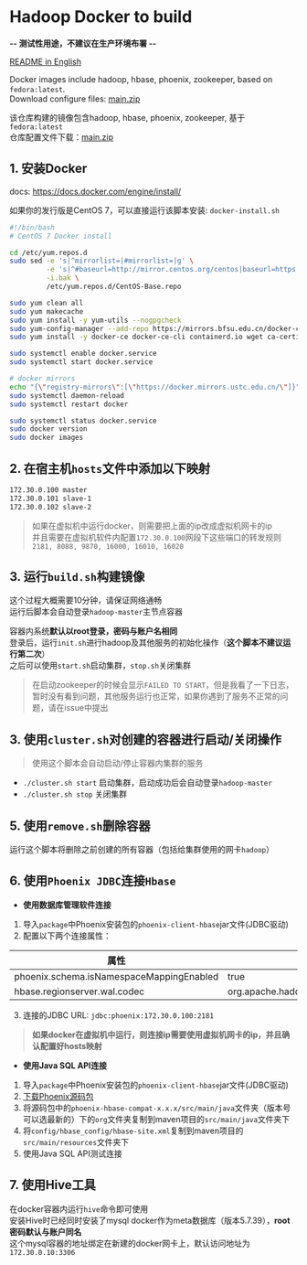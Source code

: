 # Hadoop Docker to build
**-- 测试性用途，不建议在生产环境布署 --**

[README in English](https://github.com/SzLeaves/hadoop_dockerfile/blob/main/readme_en.md)  

Docker images include hadoop, hbase, phoenix, zookeeper, based on `fedora:latest`.  
Download configure files: [main.zip](https://github.com/SzLeaves/hadoop_dockerfile/archive/refs/heads/main.zip)

该仓库构建的镜像包含hadoop, hbase, phoenix, zookeeper, 基于`fedora:latest`  
仓库配置文件下载：[main.zip](https://github.com/SzLeaves/hadoop_dockerfile/archive/refs/heads/main.zip)

## 1. 安装Docker
docs: https://docs.docker.com/engine/install/  

如果你的发行版是CentOS 7，可以直接运行该脚本安装: `docker-install.sh`
```bash
#!/bin/bash
# CentOS 7 Docker install

cd /etc/yum.repos.d
sudo sed -e 's|^mirrorlist=|#mirrorlist=|g' \
         -e 's|^#baseurl=http://mirror.centos.org/centos|baseurl=https://mirrors.ustc.edu.cn/centos|g' \
         -i.bak \
         /etc/yum.repos.d/CentOS-Base.repo

sudo yum clean all
sudo yum makecache
sudo yum install -y yum-utils --nogpgcheck
sudo yum-config-manager --add-repo https://mirrors.bfsu.edu.cn/docker-ce/linux/centos/docker-ce.repo
sudo yum install -y docker-ce docker-ce-cli containerd.io wget ca-certificates --nogpgcheck

sudo systemctl enable docker.service
sudo systemctl start docker.service

# docker mirrors
echo "{\"registry-mirrors\":[\"https://docker.mirrors.ustc.edu.cn/\"]}" | sudo tee /etc/docker/daemon.json
sudo systemctl daemon-reload
sudo systemctl restart docker

sudo systemctl status docker.service
sudo docker version
sudo docker images
```

## 2. 在宿主机`hosts`文件中添加以下映射
```bash
172.30.0.100 master
172.30.0.101 slave-1
172.30.0.102 slave-2
```
> 如果在虚拟机中运行docker，则需要把上面的ip改成虚拟机网卡的ip  
> 并且需要在虚拟机软件内配置`172.30.0.100`网段下这些端口的转发规则  
> `2181, 8088, 9870, 16000, 16010, 16020`

## 3. 运行`build.sh`构建镜像
这个过程大概需要10分钟，请保证网络通畅  
运行后脚本会自动登录`hadoop-master`主节点容器  

容器内系统**默认以root登录，密码与账户名相同**   
登录后，运行`init.sh`进行hadoop及其他服务的初始化操作（**这个脚本不建议运行第二次**）  
之后可以使用`start.sh`启动集群，`stop.sh`关闭集群
> 在启动zookeeper的时候会显示`FAILED TO START`，但是我看了一下日志，暂时没有看到问题，其他服务运行也正常，如果你遇到了服务不正常的问题，请在issue中提出


## 3. 使用`cluster.sh`对创建的容器进行启动/关闭操作
> 使用这个脚本会自动启动/停止容器内集群的服务
* `./cluster.sh start` 启动集群，启动成功后会自动登录`hadoop-master`
* `./cluster.sh stop` 关闭集群

## 5. 使用`remove.sh`删除容器
运行这个脚本将删除之前创建的所有容器（包括给集群使用的网卡`hadoop`）

## 6. 使用`Phoenix JDBC`连接`Hbase`
* **使用数据库管理软件连接**
1. 导入`package`中Phoenix安装包的`phoenix-client-hbase`jar文件(JDBC驱动)  
2. 配置以下两个连接属性：  

| 属性                                      | 值                                                            |
|-------------------------------------------|---------------------------------------------------------------|
| phoenix.schema.isNamespaceMappingEnabled  | true                                                          |
| hbase.regionserver.wal.codec              | org.apache.hadoop.hbase.regionserver.wal.IndexedWALEditCodec  |

3. 连接的JDBC URL: `jdbc:phoenix:172.30.0.100:2181`
> **如果docker在虚拟机中运行，则连接ip需要使用虚拟机网卡的ip，并且确认配置好hosts映射**

* **使用Java SQL API连接**
1. 导入`package`中Phoenix安装包的`phoenix-client-hbase`jar文件(JDBC驱动)  
2. [下载Phoenix源码包](https://mirrors.bfsu.edu.cn/apache/phoenix/phoenix-5.1.2/phoenix-5.1.2-src.tar.gz)
3. 将源码包中的`phoenix-hbase-compat-x.x.x/src/main/java`文件夹（版本号可以选最新的）下的`org`文件夹复制到maven项目的`src/main/java`文件夹下
4. 将`config/hbase_config/hbase-site.xml`复制到maven项目的`src/main/resources`文件夹下
5. 使用Java SQL API测试连接

## 7. 使用Hive工具
在docker容器内运行`hive`命令即可使用  
安装Hive时已经同时安装了mysql docker作为meta数据库（版本5.7.39），**root密码默认与账户同名**  
这个mysql容器的地址绑定在新建的docker网卡上，默认访问地址为`172.30.0.10:3306`
